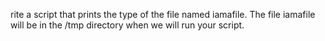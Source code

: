 rite a script that prints the type of the file named iamafile. The file iamafile will be in the /tmp directory when we will run your script.

